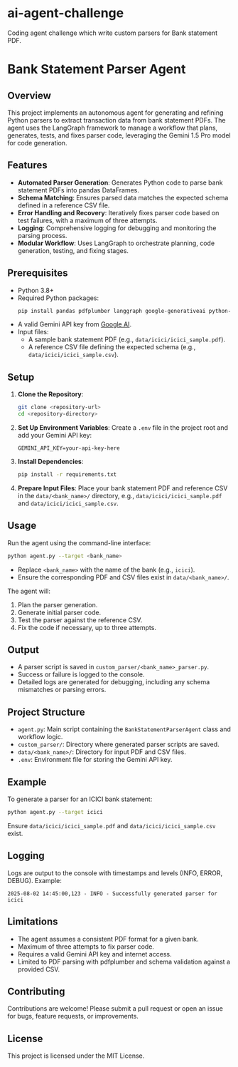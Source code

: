 # ai-agent-challenge
Coding agent challenge which write custom parsers for Bank statement PDF.

# Bank Statement Parser Agent

## Overview
This project implements an autonomous agent for generating and refining Python parsers to extract transaction data from bank statement PDFs. The agent uses the LangGraph framework to manage a workflow that plans, generates, tests, and fixes parser code, leveraging the Gemini 1.5 Pro model for code generation.

## Features
- **Automated Parser Generation**: Generates Python code to parse bank statement PDFs into pandas DataFrames.
- **Schema Matching**: Ensures parsed data matches the expected schema defined in a reference CSV file.
- **Error Handling and Recovery**: Iteratively fixes parser code based on test failures, with a maximum of three attempts.
- **Logging**: Comprehensive logging for debugging and monitoring the parsing process.
- **Modular Workflow**: Uses LangGraph to orchestrate planning, code generation, testing, and fixing stages.

## Prerequisites
- Python 3.8+
- Required Python packages:
  ```bash
  pip install pandas pdfplumber langgraph google-generativeai python-dotenv
  ```
- A valid Gemini API key from [Google AI](https://ai.google.dev).
- Input files:
  - A sample bank statement PDF (e.g., `data/icici/icici_sample.pdf`).
  - A reference CSV file defining the expected schema (e.g., `data/icici/icici_sample.csv`).

## Setup
1. **Clone the Repository**:
   ```bash
   git clone <repository-url>
   cd <repository-directory>
   ```

2. **Set Up Environment Variables**:
   Create a `.env` file in the project root and add your Gemini API key:
   ```env
   GEMINI_API_KEY=your-api-key-here
   ```

3. **Install Dependencies**:
   ```bash
   pip install -r requirements.txt
   ```

4. **Prepare Input Files**:
   Place your bank statement PDF and reference CSV in the `data/<bank_name>/` directory, e.g., `data/icici/icici_sample.pdf` and `data/icici/icici_sample.csv`.

## Usage
Run the agent using the command-line interface:
```bash
python agent.py --target <bank_name>
```
- Replace `<bank_name>` with the name of the bank (e.g., `icici`).
- Ensure the corresponding PDF and CSV files exist in `data/<bank_name>/`.

The agent will:
1. Plan the parser generation.
2. Generate initial parser code.
3. Test the parser against the reference CSV.
4. Fix the code if necessary, up to three attempts.

## Output
- A parser script is saved in `custom_parser/<bank_name>_parser.py`.
- Success or failure is logged to the console.
- Detailed logs are generated for debugging, including any schema mismatches or parsing errors.

## Project Structure
- `agent.py`: Main script containing the `BankStatementParserAgent` class and workflow logic.
- `custom_parser/`: Directory where generated parser scripts are saved.
- `data/<bank_name>/`: Directory for input PDF and CSV files.
- `.env`: Environment file for storing the Gemini API key.

## Example
To generate a parser for an ICICI bank statement:
```bash
python agent.py --target icici
```
Ensure `data/icici/icici_sample.pdf` and `data/icici/icici_sample.csv` exist.

## Logging
Logs are output to the console with timestamps and levels (INFO, ERROR, DEBUG). Example:
```
2025-08-02 14:45:00,123 - INFO - Successfully generated parser for icici
```

## Limitations
- The agent assumes a consistent PDF format for a given bank.
- Maximum of three attempts to fix parser code.
- Requires a valid Gemini API key and internet access.
- Limited to PDF parsing with pdfplumber and schema validation against a provided CSV.

## Contributing
Contributions are welcome! Please submit a pull request or open an issue for bugs, feature requests, or improvements.

## License
This project is licensed under the MIT License.
